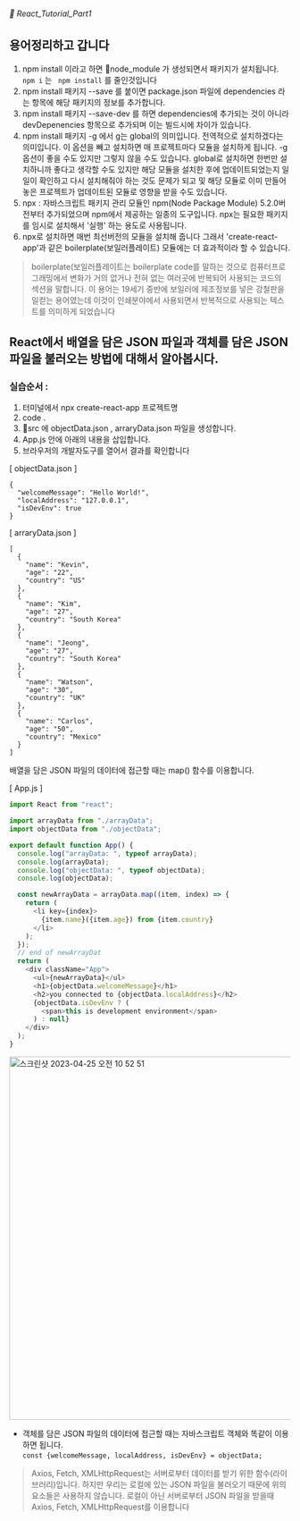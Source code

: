 ###### 🌵 React_Tutorial_Part1


## 용어정리하고 갑니다        

1. npm install 이라고 하면 :file_folder:node_module 가 생성되면서 패키지가 설치됩니다.  ``` npm i ``` 는 ```  npm install ``` 를 줄인것입니다 
2. npm install 패키지 --save 를 붙이면 package.json 파일에 dependencies 라는 항목에 해당 패키지의 정보를 추가합니다.
3. npm install 패키지 --save-dev 를 하면  dependencies에 추가되는 것이 아니라 devDepenencies 항목으로 추가되며 이는 빌드시에 차이가 있습니다.
4. npm install 패키지 -g 에서 g는 global의 의미입니다. 전역적으로 설치하겠다는 의미입니다. 이 옵션을 빼고 설치하면 매 프로젝트마다 모듈을 설치하게 됩니다. -g 옵션이 좋을 수도 있지만 그렇지 않을 수도 있습니다. global로 설치하면 한번만 설치하니까 좋다고 생각할 수도 있지만 해당 모듈을 설치한 후에 업데이트되었는지 일일이 확인하고 다시 설치해줘야 하는 것도 문제가 되고  및 해당 모듈로 이미 만들어놓은 프로젝트가 업데이트된 모듈로 영향을 받을 수도 있습니다.  
5. npx : 자바스크립트 패키지 관리 모듈인 npm(Node Package Module) 5.2.0버전부터 추가되었으며 npm에서 제공하는 일종의 도구입니다. npx는 필요한 패키지를 임시로 설치해서 '실행' 하는 용도로 사용됩니다. 
6. npx로 설치하면 매번 최선버전의 모듈을 설치해 줍니다 그래서 'create-react-app'과 같은 boilerplate(보일러플레이트) 모듈에는 더 효과적이라 할 수 있습니다.

>boilerplate(보일러플레이트는 boilerplate code를 말하는 것으로 컴퓨터프로그래밍에서 변화가 거의 없거나 전혀 없는 여러곳에 반복되어 사용되는 코드의 섹션을 말합니다. 이 용어는 19세기 중반에 보일러에 제조정보를 넣은 강철판을 일컫는 용어였는데 이것이 인쇄분야에서 사용되면서 반복적으로 사용되는 텍스트를 의미하게 되었습니다 




## React에서 배열을 담은 JSON 파일과 객체를 담은 JSON 파일을 불러오는 방법에 대해서 알아봅시다.

### 실습순서 :
1. 터미널에서 npx create-react-app 프로젝트명
2. code .
3. 📁src 에 objectData.json  , arraryData.json 파일을 생성합니다.
4. App.js 안에 아래의 내용을 삽입합니다.
5. 브라우저의 개발자도구를 열어서 결과를 확인합니다 


[ objectData.json ] 
```
{
  "welcomeMessage": "Hello World!",
  "localAddress": "127.0.0.1",
  "isDevEnv": true
}
```

[ arraryData.json ]
``` 
[
  {
    "name": "Kevin",
    "age": "22",
    "country": "US"
  },
  {
    "name": "Kim",
    "age": "27",
    "country": "South Korea"
  },
  {
    "name": "Jeong",
    "age": "27",
    "country": "South Korea"
  },
  {
    "name": "Watson",
    "age": "30",
    "country": "UK"
  },
  {
    "name": "Carlos",
    "age": "50",
    "country": "Mexico"
  }
]
```


배열을 담은 JSON 파일의 데이터에 접근할 때는 map() 함수를 이용합니다.

[ App.js ]   
```javascript
import React from "react";

import arrayData from "./arrayData";
import objectData from "./objectData";

export default function App() {
  console.log("arrayData: ", typeof arrayData);
  console.log(arrayData);
  console.log("objectData: ", typeof objectData);
  console.log(objectData);

  const newArrayData = arrayData.map((item, index) => {
    return (
      <li key={index}>
        {item.name}({item.age}) from {item.country}
      </li>
    );
  });
  // end of newArrayDat
  return (
    <div className="App">
      <ul>{newArrayData}</ul>
      <h1>{objectData.welcomeMessage}</h1>
      <h2>you connected to {objectData.localAddress}</h2>
      {objectData.isDevEnv ? (
        <span>this is development environment</span>
      ) : null}
    </div>
  );
}

``` 

<img width="650" alt="스크린샷 2023-04-25 오전 10 52 51" src="https://user-images.githubusercontent.com/48478079/234155126-6806e871-c4b9-42b4-8fcc-db39ff0a0ff2.png">





- 객체를 담은 JSON 파일의 데이터에 접근할 때는 자바스크립트 객체와 똑같이 이용하면 됩니다.  
``` const {welcomeMessage, localAddress, isDevEnv} = objectData;     ```     

> Axios, Fetch, XMLHttpRequest는 서버로부터 데이터를 받기 위한 함수(라이브러리)입니다. 하지만 우리는 로컬에 있는 JSON 파일을 불러오기 때문에 위의 요소들은 사용하지 않습니다. 로컬이 아닌 서버로부터 JSON 파일을 받을때 Axios, Fetch, XMLHttpRequest를 이용합니다



